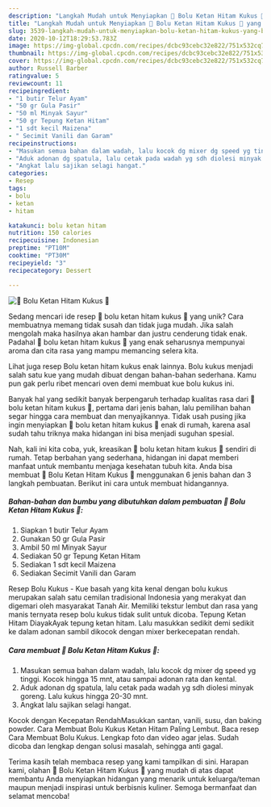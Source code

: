 ```yaml
---
description: "Langkah Mudah untuk Menyiapkan 🍰 Bolu Ketan Hitam Kukus 🍰 yang Bisa Manjain Lidah"
title: "Langkah Mudah untuk Menyiapkan 🍰 Bolu Ketan Hitam Kukus 🍰 yang Bisa Manjain Lidah"
slug: 3539-langkah-mudah-untuk-menyiapkan-bolu-ketan-hitam-kukus-yang-bisa-manjain-lidah
date: 2020-10-12T18:29:53.783Z
image: https://img-global.cpcdn.com/recipes/dcbc93cebc32e822/751x532cq70/🍰-bolu-ketan-hitam-kukus-🍰-foto-resep-utama.jpg
thumbnail: https://img-global.cpcdn.com/recipes/dcbc93cebc32e822/751x532cq70/🍰-bolu-ketan-hitam-kukus-🍰-foto-resep-utama.jpg
cover: https://img-global.cpcdn.com/recipes/dcbc93cebc32e822/751x532cq70/🍰-bolu-ketan-hitam-kukus-🍰-foto-resep-utama.jpg
author: Russell Barber
ratingvalue: 5
reviewcount: 11
recipeingredient:
- "1 butir Telur Ayam"
- "50 gr Gula Pasir"
- "50 ml Minyak Sayur"
- "50 gr Tepung Ketan Hitam"
- "1 sdt kecil Maizena"
- " Secimit Vanili dan Garam"
recipeinstructions:
- "Masukan semua bahan dalam wadah, lalu kocok dg mixer dg speed yg tinggi. Kocok hingga 15 mnt, atau sampai adonan rata dan kental."
- "Aduk adonan dg spatula, lalu cetak pada wadah yg sdh diolesi minyak goreng. Lalu kukus hingga 20-30 mnt."
- "Angkat lalu sajikan selagi hangat."
categories:
- Resep
tags:
- bolu
- ketan
- hitam

katakunci: bolu ketan hitam 
nutrition: 150 calories
recipecuisine: Indonesian
preptime: "PT10M"
cooktime: "PT30M"
recipeyield: "3"
recipecategory: Dessert

---
```



![🍰 Bolu Ketan Hitam Kukus 🍰](https://img-global.cpcdn.com/recipes/dcbc93cebc32e822/751x532cq70/🍰-bolu-ketan-hitam-kukus-🍰-foto-resep-utama.jpg)

Sedang mencari ide resep 🍰 bolu ketan hitam kukus 🍰 yang unik? Cara membuatnya memang tidak susah dan tidak juga mudah. Jika salah mengolah maka hasilnya akan hambar dan justru cenderung tidak enak. Padahal 🍰 bolu ketan hitam kukus 🍰 yang enak seharusnya mempunyai aroma dan cita rasa yang mampu memancing selera kita.

Lihat juga resep Bolu ketan hitam kukus enak lainnya. Bolu kukus menjadi salah satu kue yang mudah dibuat dengan bahan-bahan sederhana. Kamu pun gak perlu ribet mencari oven demi membuat kue bolu kukus ini.

Banyak hal yang sedikit banyak berpengaruh terhadap kualitas rasa dari 🍰 bolu ketan hitam kukus 🍰, pertama dari jenis bahan, lalu pemilihan bahan segar hingga cara membuat dan menyajikannya. Tidak usah pusing jika ingin menyiapkan 🍰 bolu ketan hitam kukus 🍰 enak di rumah, karena asal sudah tahu triknya maka hidangan ini bisa menjadi suguhan spesial.


Nah, kali ini kita coba, yuk, kreasikan 🍰 bolu ketan hitam kukus 🍰 sendiri di rumah. Tetap berbahan yang sederhana, hidangan ini dapat memberi manfaat untuk membantu menjaga kesehatan tubuh kita. Anda bisa membuat 🍰 Bolu Ketan Hitam Kukus 🍰 menggunakan 6 jenis bahan dan 3 langkah pembuatan. Berikut ini cara untuk membuat hidangannya.

<!--inarticleads1-->

##### Bahan-bahan dan bumbu yang dibutuhkan dalam pembuatan 🍰 Bolu Ketan Hitam Kukus 🍰:

1. Siapkan 1 butir Telur Ayam
1. Gunakan 50 gr Gula Pasir
1. Ambil 50 ml Minyak Sayur
1. Sediakan 50 gr Tepung Ketan Hitam
1. Sediakan 1 sdt kecil Maizena
1. Sediakan  Secimit Vanili dan Garam


Resep Bolu Kukus - Kue basah yang kita kenal dengan bolu kukus merupakan salah satu cemilan tradisional Indonesia yang merakyat dan digemari oleh masyarakat Tanah Air. Memiliki tekstur lembut dan rasa yang manis ternyata resep bolu kukus tidak sulit untuk dicoba. Tepung Ketan Hitam DiayakAyak tepung ketan hitam. Lalu masukkan sedikit demi sedikit ke dalam adonan sambil dikocok dengan mixer berkecepatan rendah. 

<!--inarticleads2-->

##### Cara membuat 🍰 Bolu Ketan Hitam Kukus 🍰:

1. Masukan semua bahan dalam wadah, lalu kocok dg mixer dg speed yg tinggi. Kocok hingga 15 mnt, atau sampai adonan rata dan kental.
1. Aduk adonan dg spatula, lalu cetak pada wadah yg sdh diolesi minyak goreng. Lalu kukus hingga 20-30 mnt.
1. Angkat lalu sajikan selagi hangat.


Kocok dengan Kecepatan RendahMasukkan santan, vanili, susu, dan baking powder. Cara Membuat Bolu Kukus Ketan Hitam Paling Lembut. Baca resep Cara Membuat Bolu Kukus. Lengkap foto dan video agar jelas. Sudah dicoba dan lengkap dengan solusi masalah, sehingga anti gagal. 

Terima kasih telah membaca resep yang kami tampilkan di sini. Harapan kami, olahan 🍰 Bolu Ketan Hitam Kukus 🍰 yang mudah di atas dapat membantu Anda menyiapkan hidangan yang menarik untuk keluarga/teman maupun menjadi inspirasi untuk berbisnis kuliner. Semoga bermanfaat dan selamat mencoba!
